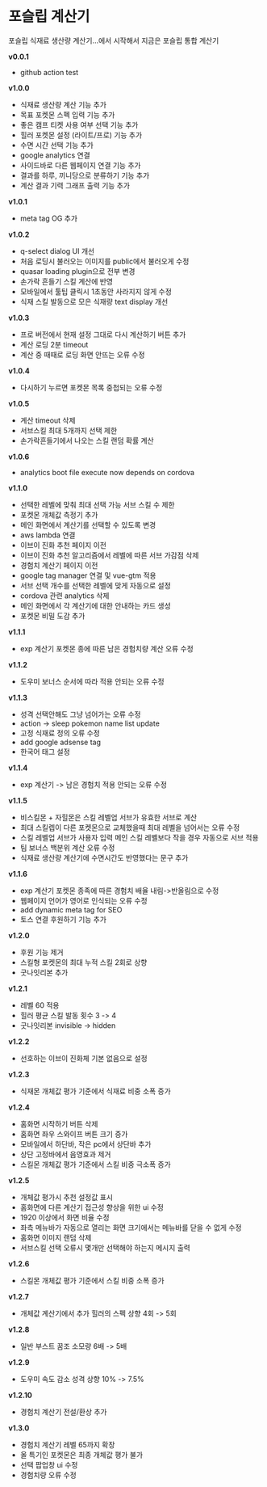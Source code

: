 # 포슬립 계산기

포슬립 식재료 생산량 계산기...에서 시작해서 지금은 포슬립 통합 계산기

**v0.0.1**
- github action test

**v1.0.0**
- 식재료 생산량 계산 기능 추가
- 목표 포켓몬 스펙 입력 기능 추가
- 좋은 캠프 티켓 사용 여부 선택 기능 추가
- 힐러 포켓몬 설정 (라이트/프로) 기능 추가
- 수면 시간 선택 기능 추가
- google analytics 연결
- 사이드바로 다른 웹페이지 연결 기능 추가
- 결과를 하루, 끼니당으로 분류하기 기능 추가
- 계산 결과 기력 그래프 출력 기능 추가

**v1.0.1**
- meta tag OG 추가

**v1.0.2**
- q-select dialog UI 개선
- 처음 로딩시 불러오는 이미지를 public에서 불러오게 수정
- quasar loading plugin으로 전부 변경
- 손가락 흔들기 스킬 계산에 반영
- 모바일에서 툴팁 클릭시 1초동안 사라지지 않게 수정
- 식재 스킬 발동으로 모은 식재량 text display 개선

**v1.0.3**
- 프로 버전에서 현재 설정 그대로 다시 계산하기 버튼 추가
- 계산 로딩 2분 timeout
- 계산 중 때때로 로딩 화면 안뜨는 오류 수정

**v1.0.4**
- 다시하기 누르면 포켓몬 목록 중첩되는 오류 수정

**v1.0.5**
- 계산 timeout 삭제
- 서브스킬 최대 5개까지 선택 제한
- 손가락흔들기에서 나오는 스킬 랜덤 확률 계산

**v1.0.6**
- analytics boot file execute now depends on cordova

**v1.1.0**
- 선택한 레벨에 맞춰 최대 선택 가능 서브 스킬 수 제한
- 포켓몬 개체값 측정기 추가
- 메인 화면에서 계산기를 선택할 수 있도록 변경
- aws lambda 연결
- 이브이 진화 추천 페이지 이전
- 이브이 진화 추천 알고리즘에서 레벨에 따른 서브 가감점 삭제
- 경험치 계산기 페이지 이전
- google tag manager 연결 및 vue-gtm 적용
- 서브 선택 개수를 선택한 레벨에 맞게 자동으로 설정
- cordova 관련 analytics 삭제
- 메인 화면에서 각 계산기에 대한 안내하는 카드 생성
- 포켓몬 비밀 도감 추가

**v1.1.1**
- exp 계산기 포켓몬 종에 따른 남은 경험치량 계산 오류 수정

**v1.1.2**
- 도우미 보너스 순서에 따라 적용 안되는 오류 수정

**v1.1.3**
- 성격 선택안해도 그냥 넘어가는 오류 수정
- action -> sleep pokemon name list update
- 고정 식재료 정의 오류 수정
- add google adsense tag
- 한국어 태그 설정

**v1.1.4**
- exp 계산기 -> 남은 경험치 적용 안되는 오류 수정

**v1.1.5**
- 비스킬몬 + 자힐몬은 스킬 레벨업 서브가 유효한 서브로 계산
- 최대 스킬렙이 다른 포켓몬으로 교체했을때 최대 레벨을 넘어서는 오류 수정
- 스킬 레벨업 서브가 사용자 입력 메인 스킬 레벨보다 작을 경우 자동으로 서브 적용
- 팀 보너스 백분위 계산 오류 수정
- 식재료 생산량 계산기에 수면시간도 반영했다는 문구 추가

**v1.1.6**
- exp 계산기 포켓몬 종족에 따른 경험치 배율 내림->반올림으로 수정
- 웹페이지 언어가 영어로 인식되는 오류 수정
- add dynamic meta tag for SEO
- 토스 연결 후원하기 기능 추가

**v1.2.0**
- 후원 기능 제거
- 스킬형 포켓몬의 최대 누적 스킬 2회로 상향
- 굿나잇리본 추가

**v1.2.1**
- 레벨 60 적용
- 힐러 평균 스킬 발동 횟수 3 -> 4
- 굿나잇리본 invisible -> hidden

**v1.2.2**
- 선호하는 이브이 진화체 기본 없음으로 설정

**v1.2.3**
- 식재몬 개체값 평가 기준에서 식재료 비중 소폭 증가

**v1.2.4**
- 홈화면 시작하기 버튼 삭제
- 홈화면 좌우 스와이프 버튼 크기 증가
- 모바일에서 하단바, 작은 pc에서 상단바 추가
- 상단 고정바에서 음영효과 제거
- 스킬몬 개체값 평가 기준에서 스킬 비중 극소폭 증가

**v1.2.5**
- 개체값 평가시 추천 설정값 표시
- 홈화면에 다른 계산기 접근성 향상을 위한 ui 수정
- 1920 이상에서 화면 비율 수정
- 좌측 메뉴바가 자동으로 열리는 화면 크기에서는 메뉴바를 닫을 수 없게 수정
- 홈화면 이미지 랜덤 삭제
- 서브스킬 선택 오류시 몇개만 선택해야 하는지 메시지 출력

**v1.2.6**
- 스킬몬 개체값 평가 기준에서 스킬 비중 소폭 증가

**v1.2.7**
- 개체값 계산기에서 추가 힐러의 스펙 상향 4회 -> 5회

**v1.2.8**
- 일반 부스트 꿈조 소모량 6배 -> 5배

**v1.2.9**
- 도우미 속도 감소 성격 상향 10% -> 7.5%

**v1.2.10**
- 경험치 계산기 전설/환상 추가

**v1.3.0**
- 경험치 계산기 레벨 65까지 확장
- 올 특기인 포켓몬은 최종 개체값 평가 불가
- 선택 팝업창 ui 수정
- 경험치량 오류 수정
